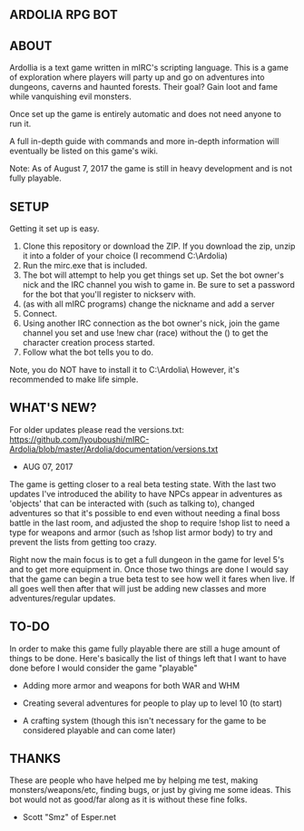 ARDOLIA RPG BOT 
--------------

## ABOUT

Ardollia is a text game written in mIRC's scripting language.  This is a game of exploration where players will party up and go on adventures into dungeons, caverns and haunted forests. Their goal? Gain loot and fame while vanquishing evil monsters.

Once set up the game is entirely automatic and does not need anyone to run it.

A full in-depth guide with commands and more in-depth information will eventually be listed on this game's wiki.

Note: As of August 7, 2017 the game is still in heavy development and is not fully playable.


## SETUP

Getting it set up is easy.

 1. Clone this repository or download the ZIP.  If you download the zip, unzip it into a folder of your choice (I recommend C:\Ardolia)
 2. Run the mirc.exe that is included.
 3. The bot will attempt to help you get things set up.  Set the bot owner's nick and the IRC channel you wish to game in.  Be sure to set a password for the bot that you'll register to nickserv with.
 4. (as with all mIRC programs) change the nickname and add a server
 5. Connect.
 6. Using another IRC connection as the bot owner's nick, join the game channel you set and use !new char (race)  without the () to get the character creation process started.
 7. Follow what the bot tells you to do. 

Note, you do NOT have to install it to C:\Ardolia\ However, it's recommended to make life simple.

   
## WHAT'S NEW?

For older updates please read the versions.txt: https://github.com/Iyouboushi/mIRC-Ardolia/blob/master/Ardolia/documentation/versions.txt

* AUG 07, 2017

The game is getting closer to a real beta testing state.  With the last two updates I've introduced the ability to have NPCs appear in adventures as 'objects' that can be interacted with (such as talking to), changed adventures so that it's possible to end even without needing a final boss battle in the last room, and adjusted the shop to require !shop list to need a type for weapons and armor (such as !shop list armor body) to try and prevent the lists from getting too crazy. 

Right now the main focus is to get a full dungeon in the game for level 5's and to get more equipment in.  Once those two things are done I would say that the game can begin a true beta test to see how well it fares when live.  If all goes well then after that will just be adding new classes and more adventures/regular updates. 

## TO-DO

In order to make this game fully playable there are still a huge amount of things to be done.  Here's basically the list of things left that I want to have done before I would consider the game "playable"


* Adding more armor and weapons for both WAR and WHM

* Creating several adventures for people to play up to level 10 (to start)

* A crafting system (though this isn't necessary for the game to be considered playable and can come later)

## THANKS

These are people who have helped me by helping me test, making monsters/weapons/etc, finding bugs, or just by giving me some ideas.  This bot would not as good/far along as it is without these fine folks.

* Scott "Smz" of Esper.net

